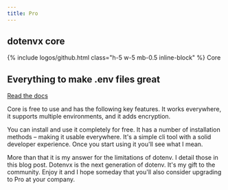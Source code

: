 ```yaml
---
title: Pro
---
```


<section class="w-full max-w-5xl mx-auto px-6 my-20 md:my-40">
  <div class="flex gap-3 h-full flex-col items-center justify-center">
    <div class="flex gap-1.5 mt-5 text-center leading-relaxed text-lg md:text-2xl">
      <h1 class="font-bold tracking-tight leading-none text-zinc-950 dark:text-zinc-50 text-2xl py-1">dotenvx <span class="hidden">core</span></h1>
      <div class="inline-block bg-zinc-100 dark:bg-zinc-800 text-black dark:text-white font-bold px-2.5 py-1 text-lg italic rounded-sm">{% include logos/github.html class="h-5 w-5 mb-0.5 inline-block" %} Core</div>
    </div>
    <h1 class="my-5 text-center text-5xl sm:text-6xl md:text-7xl lg:text-8xl font-bold tracking-tight leading-none text-zinc-950 dark:text-[#ECD53F]">Everything to make .env files great</h1>
    <div class="text-center">
      <a href="/docs" class="flex flex-col gap-2">
        <span class="link-primary font-semibold underline">Read the docs</span>
      </a>
    </div>
  </div>
</section>

<section class="w-full max-w-3xl mx-auto px-6 my-20 md:my-32">
	<div class="bg-zinc-100 dark:bg-zinc-900 p-10 text-lg font-mono">
		<p class="my-5">Core is free to use and has the following key features. It works everywhere, it supports multiple environments, and it adds encryption.</p>
		<p class="my-5">You can install and use it completely for free. It has a number of installation methods – making it usable everywhere. It's a simple cli tool with a solid developer experience. Once you start using it you'll see what I mean.</p>
		<p class="my-5">More than that it is my answer for the limitations of dotenv. I detail those in this blog post. Dotenvx is the next generation of dotenv. It's my gift to the community. Enjoy it and I hope someday that you'll also consider upgrading to Pro at your company.</p>
	</div>
</section>
